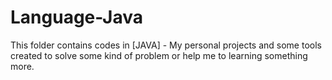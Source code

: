 # Language-Java

This folder contains codes in [JAVA] - My personal projects and some tools created to solve some kind of problem or help me to learning something more.
